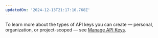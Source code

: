 ```yaml
---
updatedOn: '2024-12-13T21:17:10.768Z'
---
```


<Admonition type="note">To learn more about the types of API keys you can create — personal, organization, or project-scoped — see [Manage API Keys](/docs/manage/api-keys).</Admonition>
